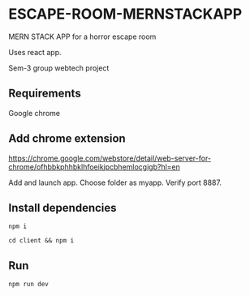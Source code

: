 # ESCAPE-ROOM-MERNSTACKAPP
MERN STACK APP for a horror escape room

Uses react app.

Sem-3 group webtech project

## Requirements

Google chrome

## Add chrome extension

https://chrome.google.com/webstore/detail/web-server-for-chrome/ofhbbkphhbklhfoeikjpcbhemlocgigb?hl=en

Add and launch app.
Choose folder as myapp. Verify port 8887.

## Install dependencies

`npm i`

`cd client && npm i`

## Run

`npm run dev`



